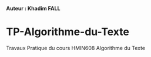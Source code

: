 **Auteur : Khadim FALL**

# TP-Algorithme-du-Texte
Travaux Pratique du cours HMIN608 Algorithme du Texte
